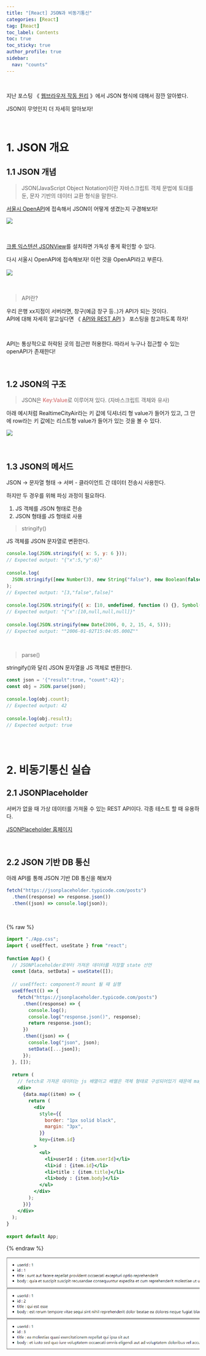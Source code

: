 ```yaml
---
title: "[React] JSON과 비동기통신"
categories: [React]
tag: [React]
toc_label: Contents
toc: true
toc_sticky: true
author_profile: true
sidebar:
  nav: "counts"
---
```


<br>

지난 포스팅 《 [웹브라우저 작동 원리](https://velog.io/@sieunpark/Network-%EC%9B%B9%EB%B8%8C%EB%9D%BC%EC%9A%B0%EC%A0%80-%EC%9E%91%EB%8F%99-%EC%9B%90%EB%A6%AC) 》에서 JSON 형식에 대해서 잠깐 알아봤다.

JSON이 무엇인지 더 자세히 알아보자!

<br>

# 1. JSON 개요

## 1.1 JSON 개념

> JSON(JavaScript Object Notation)이란 자바스크립트 객체 문법에 토대를 둔, 문자 기반의 데이터 교환 형식을 말한다.

[서울시 OpenAPI](http://openapi.seoul.go.kr:8088/6d4d776b466c656533356a4b4b5872/json/RealtimeCityAir/1/99)에 접속해서 JSON이 어떻게 생겼는지 구경해보자!

![](https://velog.velcdn.com/images/sieunpark/post/a01126d6-c1fc-4335-904b-25b6e9516c4b/image.png)

<br>

[크롬 익스텐션 JSONView](https://chrome.google.com/webstore/detail/jsonview/chklaanhfefbnpoihckbnefhakgolnmc?hl=ko)를 설치하면 가독성 좋게 확인할 수 있다.

다시 서울시 OpenAPI에 접속해보자! 이런 것을 OpenAPI라고 부른다.<br><br>
![](https://velog.velcdn.com/images/sieunpark/post/5e14b36b-375e-4027-8456-501ada328fa5/image.png)

<br>

> API란?

우리 은행 xx지점이 서버라면, 창구(예금 창구 등..)가 API가 되는 것이다.<br>
API에 대해 자세히 알고싶다면 《 [API와 REST API](https://velog.io/@sieunpark/OS-API%EC%99%80-REST-API) 》 포스팅을 참고하도록 하자!

<br>

API는 통상적으로 허락된 곳의 접근만 허용한다.
따라서 누구나 접근할 수 있는 openAPI가 존재한다!

<br>

## 1.2 JSON의 구조

> JSON은 <span style="color:indianred">Key:Value</span>로 이루어져 있다. (자바스크립트 객체와 유사)

아래 예시처럼 RealtimeCityAir라는 키 값에 딕셔너리 형 value가 들어가 있고, 그 안에 row라는 키 값에는 리스트형 value가 들어가 있는 것을 볼 수 있다.

![](https://velog.velcdn.com/images/sieunpark/post/ad0474ed-9362-42b2-abac-8bed484f6918/image.png)

<br>

## 1.3 JSON의 메서드

JSON → 문자열 형태 → 서버 - 클라이언트 간 데이터 전송시 사용한다.

하지만 두 경우를 위해 파싱 과정이 필요하다.

1. JS 객체를 JSON 형태로 전송
2. JSON 형태를 JS 형태로 사용

> stringify()

JS 객체를 JSON 문자열로 변환한다.

```js
console.log(JSON.stringify({ x: 5, y: 6 }));
// Expected output: "{"x":5,"y":6}"

console.log(
  JSON.stringify([new Number(3), new String("false"), new Boolean(false)])
);
// Expected output: "[3,"false",false]"

console.log(JSON.stringify({ x: [10, undefined, function () {}, Symbol("")] }));
// Expected output: "{"x":[10,null,null,null]}"

console.log(JSON.stringify(new Date(2006, 0, 2, 15, 4, 5)));
// Expected output: ""2006-01-02T15:04:05.000Z""
```

<br>

> parse()

stringify()와 달리 JSON 문자열을 JS 객체로 변환한다.

```js
const json = '{"result":true, "count":42}';
const obj = JSON.parse(json);

console.log(obj.count);
// Expected output: 42

console.log(obj.result);
// Expected output: true
```

<br><br>

# 2. 비동기통신 실습

## 2.1 JSONPlaceholder

서버가 없을 때 가상 데이터를 가져올 수 있는 REST API이다. 각종 테스트 할 때 유용하다.

[JSONPlaceholder 홈페이지](https://jsonplaceholder.typicode.com/)

<br>

## 2.2 JSON 기반 DB 통신

아래 API를 통해 JSON 기반 DB 통신을 해보자

```jsx
fetch("https://jsonplaceholder.typicode.com/posts")
  .then((response) => response.json())
  .then((json) => console.log(json));
```

<br>

{% raw %}

```jsx
import "./App.css";
import { useEffect, useState } from "react";

function App() {
  // JSONPlaceholder로부터 가져온 데이터를 저장할 state 선언
  const [data, setData] = useState([]);

  // useEffect: component가 mount 될 때 실행
  useEffect(() => {
    fetch("https://jsonplaceholder.typicode.com/posts")
      .then((response) => {
        console.log();
        console.log("response.json()", response);
        return response.json();
      })
      .then((json) => {
        console.log("json", json);
        setData([...json]);
      });
  }, []);

  return (
    // fetch로 가져온 데이터는 js 배열이고 배열은 객체 형태로 구성되어있기 때문에 map 함수를 사용히여 리턴
    <div>
      {data.map((item) => {
        return (
          <div
            style={{
              border: "1px solid black",
              margin: "3px",
            }}
            key={item.id}
          >
            <ul>
              <li>userId : {item.userId}</li>
              <li>id : {item.id}</li>
              <li>title : {item.title}</li>
              <li>body : {item.body}</li>
            </ul>
          </div>
        );
      })}
    </div>
  );
}

export default App;
```

{% endraw %}

![](/assets/images/2024/2024-01-30-15-10-18.png)

<br>
